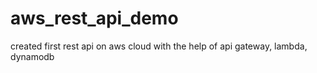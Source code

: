 # aws_rest_api_demo
created first rest api on aws cloud with the help of api gateway, lambda, dynamodb
